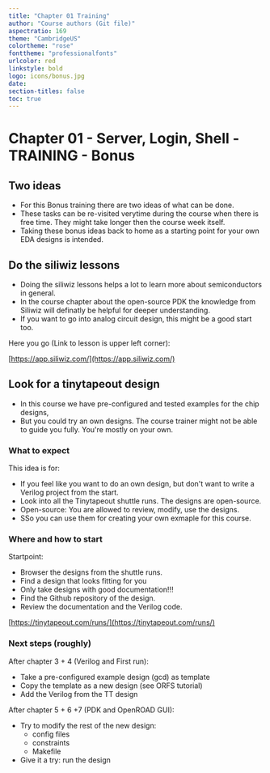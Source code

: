 ```yaml
---
title: "Chapter 01 Training"
author: "Course authors (Git file)"
aspectratio: 169
theme: "CambridgeUS"
colortheme: "rose"
fonttheme: "professionalfonts"
urlcolor: red
linkstyle: bold
logo: icons/bonus.jpg
date:
section-titles: false
toc: true
---
```


# Chapter 01 - Server, Login, Shell - TRAINING - Bonus

## Two ideas

- For this Bonus training there are two ideas of what can be done.
- These tasks can be re-visited verytime during the course when there is free time. They might take longer then the course week itself.
- Taking these bonus ideas back to home as a starting point for your own EDA designs is intended.

## Do the siliwiz lessons

- Doing the siliwiz lessons helps a lot to learn more about semiconductors in general.
- In the course chapter about the open-source PDK the knowledge from Siliwiz will definatly be helpful for deeper understanding.
- If you want to go into analog circuit design, this might be a good start too.

Here you go (Link to lesson is upper left corner):

[https://app.siliwiz.com/](https://app.siliwiz.com/)

## Look for a tinytapeout design

- In this course we have pre-configured and tested examples for the chip designs,
- But you could try an own designs. The course trainer might not be able to guide you fully. You're mostly on your own.

### What to expect

This idea is for:

- If you feel like you want to do an own design, but don't want to write a Verilog project from the start.
- Look into all the Tinytapeout shuttle runs. The designs are open-source.
- Open-source: You are allowed to review, modify, use the designs.
- SSo you can use them for creating your own exmaple for this course.

### Where and how to start

Startpoint:

- Browser the designs from the shuttle runs.
- Find a design that looks fitting for you
- Only take designs with good documentation!!!
- Find the Github repository of the design.
- Review the documentation and the Verilog code.

[https://tinytapeout.com/runs/](https://tinytapeout.com/runs/)

### Next steps (roughly)

After chapter 3 + 4 (Verilog and First run):

- Take a pre-configured example design (gcd) as template
- Copy the template as a new design (see ORFS tutorial)
- Add the Verilog from the TT design

After chapter 5 + 6 +7 (PDK and OpenROAD GUI):

- Try to modify the rest of the new design:
    * config files
    * constraints
    * Makefile
- Give it a try: run the design
